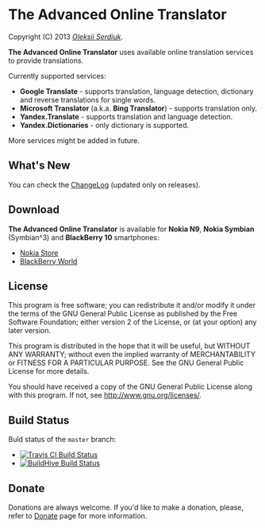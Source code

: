 The Advanced Online Translator
==============================

Copyright (C) 2013 *[Oleksii Serdiuk](http://oleksii.name/)*.

**The Advanced Online Translator** uses available online translation
services to provide translations.

Currently supported services:

 * **Google Translate** - supports translation, language detection,
   dictionary and reverse translations for single words.
 * **Microsoft Translator** (a.k.a. **Bing Translator**) - supports
   translation only.
 * **Yandex.Translate** - supports translation and language detection.
 * **Yandex.Dictionaries** - only dictionary is supported.

More services might be added in future.


What's New
----------

You can check the [ChangeLog](ChangeLog.md) (updated only on releases).


Download
--------

**The Advanced Online Translator** is available for **Nokia N9**,
**Nokia Symbian** (Symbian^3) and **BlackBerry 10** smartphones:

- [Nokia Store][nokia]
- [BlackBerry World][bb10]


License
-------

This program is free software; you can redistribute it and/or
modify it under the terms of the GNU General Public License
as published by the Free Software Foundation; either version 2
of the License, or (at your option) any later version.

This program is distributed in the hope that it will be useful,
but WITHOUT ANY WARRANTY; without even the implied warranty of
MERCHANTABILITY or FITNESS FOR A PARTICULAR PURPOSE.  See the
GNU General Public License for more details.

You should have received a copy of the GNU General Public License
along with this program.  If not, see <http://www.gnu.org/licenses/>.


Build Status
------------

Buld status of the `master` branch:
- [![Travis CI Build Status][tci]][Travis CI]
- [![BuildHive Build Status][bh]][BuildHive]


Donate
------

Donations are always welcome. If you'd like to make a donation, please,
refer to [Donate][] page for more information.


[nokia]: http://store.ovi.com/content/359493
[bb10]: http://appworld.blackberry.com/webstore/content/21908039/
[Travis CI]: https://travis-ci.org/leppa/taot
[BuildHive]: https://buildhive.cloudbees.com/job/leppa/job/taot/
[tci]: https://travis-ci.org/leppa/taot.png?branch=master
[bh]: https://buildhive.cloudbees.com/job/leppa/job/taot/badge/icon
[Donate]: https://github.com/leppa/taot/wiki/Donate

<!-- $Id: $Format:%h %ai %an$ $ -->

